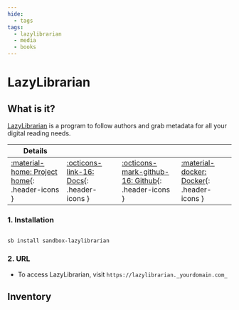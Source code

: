 ```yaml
---
hide:
  - tags
tags:
  - lazylibrarian
  - media
  - books
---
```


# LazyLibrarian

## What is it?

[LazyLibrarian](https://gitlab.com/LazyLibrarian/LazyLibrarian) is a program to follow authors and grab metadata for all your digital reading needs.

| Details     |             |             |             |
|-------------|-------------|-------------|-------------|
| [:material-home: Project home](https://gitlab.com/LazyLibrarian/LazyLibrarian){: .header-icons } | [:octicons-link-16: Docs](https://lazylibrarian.gitlab.io/){: .header-icons } | [:octicons-mark-github-16: Github](https://gitlab.com/LazyLibrarian/LazyLibrarian){: .header-icons } | [:material-docker: Docker](https://hub.docker.com/r/linuxserver/lazylibrarian){: .header-icons }|

### 1. Installation

``` shell

sb install sandbox-lazylibrarian

```

### 2. URL

- To access LazyLibrarian, visit `https://lazylibrarian._yourdomain.com_`

## Inventory
<!-- BEGIN SALTBOX MANAGED VARIABLES SECTION -->
<!-- END SALTBOX MANAGED VARIABLES SECTION -->
